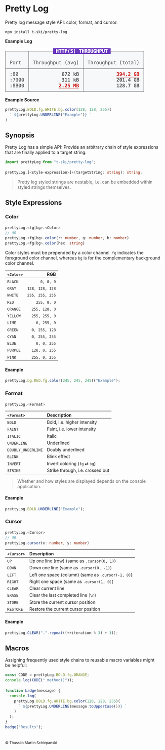 # Pretty Log

Pretty log message style API: color, format, and cursor.

``` cli
npm install t-ski/pretty-log
```

**Example Log**

![Example pretty log](./example.png)

**Example Source**
``` js
prettyLog.BOLD.fg.WHITE.bg.color(128, 128, 255)(
  ` ${prettyLog.UNDERLINE("Example")} `
)
```

## Synopsis

Pretty Log has a simple API: Provide an arbitrary chain of style expressions that are finally applied to a target string.

``` ts
import prettyLog from "t-ski/pretty-log";

prettyLog.[<style-expression>]+(targetString: string): string;
```

> Pretty log styled strings are nestable, i.e. can be embedded within styled strings themselves.

## Style Expressions

### Color

``` ts
prettyLog.<fg|bg>.<Color>
// OR
prettyLog.<fg|bg>.color(r: number, g: number, b: number)
prettyLog.<fg|bg>.color(hex: string)
```

Color styles must be prepended by a color channel. `fg` indicates the foreground color channel, whereas `bg` is for the complementary background color channel.

| `<Color>` | RGB |
| :- | -: |
| `BLACK` | `0, 0, 0` |
| `GRAY` | `128, 128, 128` |
| `WHITE` | `255, 255, 255` |
| `RED` | `255, 0, 0` |
| `ORANGE` | `255, 128, 0` |
| `YELLOW` | `255, 255, 0` |
| `LIME` | `0, 255, 0` |
| `GREEN` | `0, 255, 128` |
| `CYAN` | `0, 255, 255` |
| `BLUE` | `0, 0, 255` |
| `PURPLE` | `128, 0, 255` |
| `PINK` | `255, 0, 255` |

#### Example

``` js
prettyLog.bg.RED.fg.color(245, 245, 245)("Example");
```

### Format

``` ts
prettyLog.<Format>
```

| `<Format>` | Description |
| :- | :- |
| `BOLD` | Bold, i.e. higher intensity |
| `FAINT` | Faint, i.e. lower intensity |
| `ITALIC` | Italic |
| `UNDERLINE` | Underlined |
| `DOUBLY_UNDERLINE` | Doubly underlined |
| `BLINK` | Blink effect |
| `INVERT` | Invert coloring (`fg` ⇄ `bg`) |
| `STRIKE` | Strike through, i.e. crossed out |

> Whether and how styles are displayed depends on the console application.

#### Example

``` js
prettyLog.BOLD.UNDERLINE("Example");
```

### Cursor

``` ts
prettyLog.<Cursor>
// OR
prettyLog.cursor(x: number, y: number)
```

| `<Cursor>` | Description |
| :- | :- |
| `UP` | Up one line (row) (same as `.cursor(0, 1)`) |
| `DOWN` | Down one line (same as `.cursor(0, -1)`) |
| `LEFT` | Left one space (column) (same as `.cursor(-1, 0)`) |
| `RIGHT` | Right one space (same as `.cursor(1, 0)`) |
| `CLEAR` | Clear current line |
| `ERASE` | Clear the last completed line (`\n`) |
| `STORE` | Store the current cursor position |
| `RESTORE` | Restore the current cursor position |

#### Example

``` js
prettyLog.CLEAR(".".repeat((++iteration % 3) + 1));
```

## Macros

Assigning frequently used style chains to reusable macro variables might be helpful:

``` js
const CODE = prettyLog.BOLD.fg.ORANGE;
console.log(CODE(".method()"));

function badge(message) {
  console.log(
    prettyLog.BOLD.fg.WHITE.bg.color(128, 128, 255)(
      ` ${prettyLog.UNDERLINE(message.toUpperCase())} `
    )
  );
}
badge("Results");
```

##

<sub>&copy; Thassilo Martin Schiepanski</sub>
